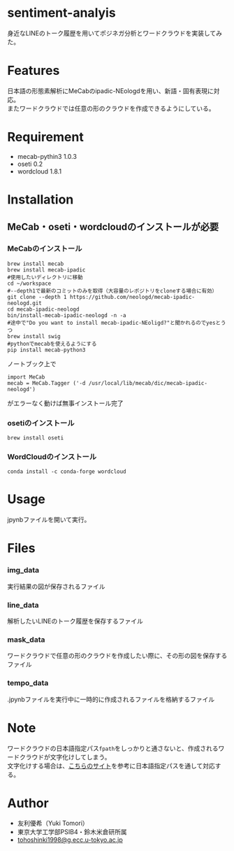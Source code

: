 # sentiment-analyis

身近なLINEのトーク履歴を用いてポジネガ分析とワードクラウドを実装してみた。


# Features

日本語の形態素解析にMeCabのipadic-NEologdを用い、新語・固有表現に対応。<br>
またワードクラウドでは任意の形のクラウドを作成できるようにしている。

# Requirement

* mecab-pythin3 1.0.3
* oseti 0.2
* wordcloud 1.8.1

# Installation

## MeCab・oseti・wordcloudのインストールが必要

### MeCabのインストール
```
brew install mecab
brew install mecab-ipadic
#使用したいディレクトリに移動
cd ~/workspace 
#--depth1で最新のコミットのみを取得（大容量のレポジトリをcloneする場合に有効）
git clone --depth 1 https://github.com/neologd/mecab-ipadic-neologd.git
cd mecab-ipadic-neologd
bin/install-mecab-ipadic-neologd -n -a
#途中で"Do you want to install mecab-ipadic-NEoligd?"と聞かれるのでyesとうつ
brew install swig
#pythonでmecabを使えるようにする
pip install mecab-python3
```
ノートブック上で
```
import MeCab
mecab = MeCab.Tagger ('-d /usr/local/lib/mecab/dic/mecab-ipadic-neologd')
```
がエラーなく動けば無事インストール完了

### osetiのインストール
```
brew install oseti
```

### WordCloudのインストール
```
conda install -c conda-forge wordcloud
```

# Usage

jpynbファイルを開いて実行。

# Files

### img_data
実行結果の図が保存されるファイル

### line_data
解析したいLINEのトーク履歴を保存するファイル

### mask_data
ワードクラウドで任意の形のクラウドを作成したい際に、その形の図を保存するファイル

### tempo_data
.jpynbファイルを実行中に一時的に作成されるファイルを格納するファイル

# Note
ワードクラウドの日本語指定パス`fpath`をしっかりと通さないと、作成されるワードクラウドが文字化けしてしまう。<br>
文字化けする場合は、[こちらのサイト](https://zenn.dev/yagiyuki/articles/e05bc37d6c3bc283c5f1)を参考に日本語指定パスを通して対応する。

# Author
* 友利優希（Yuki Tomori）
* 東京大学工学部PSIB4・鈴木米倉研所属
* tohoshinki1998@g.ecc.u-tokyo.ac.jp
